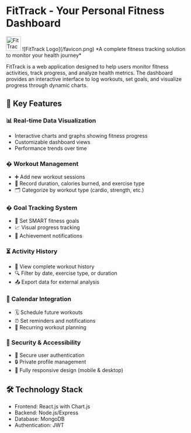 # FitTrack - Your Personal Fitness Dashboard

<img src="/favicon.png" alt="FitTrack Logo" width="40" height="40" />
![FitTrack Logo](/favicon.png)  
*A complete fitness tracking solution to monitor your health journey*

FitTrack is a web application designed to help users monitor fitness activities, track progress, and analyze health metrics. The dashboard provides an interactive interface to log workouts, set goals, and visualize progress through dynamic charts.

## 🚀 Key Features

### 📊 Real-time Data Visualization
- Interactive charts and graphs showing fitness progress
- Customizable dashboard views
- Performance trends over time

### � Workout Management
- ➕ Add new workout sessions
- 📝 Record duration, calories burned, and exercise type
- 🗂️ Categorize by workout type (cardio, strength, etc.)

### � Goal Tracking System
- 🎯 Set SMART fitness goals
- 📈 Visual progress tracking
- 🔔 Achievement notifications

### ⏳ Activity History
- 📑 View complete workout history
- 🔍 Filter by date, exercise type, or duration
- 📤 Export data for external analysis

### 📅 Calendar Integration
- 🗓️ Schedule future workouts
- ⏰ Set reminders and notifications
- 🔄 Recurring workout planning

### 🔐 Security & Accessibility
- 👤 Secure user authentication
- 🔒 Private profile management
- 📱 Fully responsive design (mobile & desktop)

## 🛠️ Technology Stack
- Frontend: React.js with Chart.js
- Backend: Node.js/Express
- Database: MongoDB
- Authentication: JWT
